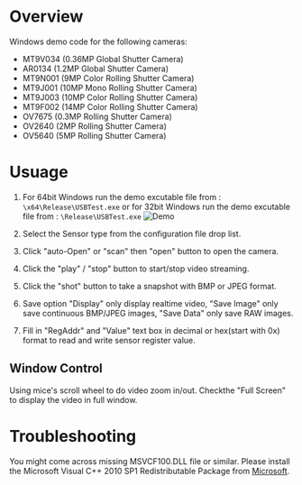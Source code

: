 # Overview

Windows demo code for the following cameras:

- MT9V034 (0.36MP Global Shutter Camera)
- AR0134  (1.2MP Global Shutter Camera)
- MT9N001 (9MP Color Rolling Shutter Camera)
- MT9J001 (10MP Mono Rolling Shutter Camera)
- MT9J003 (10MP Color Rolling Shutter Camera)
- MT9F002 (14MP Color Rolling Shutter Camera)
- OV7675  (0.3MP Rolling Shutter Camera)
- OV2640  (2MP Rolling Shutter Camera)
- OV5640  (5MP Rolling Shutter Camera)


# Usuage

1. For 64bit Windows run the demo excutable file from : ``` \x64\Release\USBTest.exe ```
or for 32bit Windows run the demo excutable file from : ``` \Release\USBTest.exe ```
![Demo][Demo]

[Demo]:http://www.arducam.com/wp-content/uploads/2017/09/USB_Camera_Demo.jpg "Demo"


2. Select the Sensor type from the configuration file drop list.

3. Click "auto-Open" or "scan" then "open" button to open the camera.

4. Click the "play" / "stop" button to start/stop video streaming. 

5. Click the "shot" button to take a snapshot with BMP or JPEG format.

6. Save option "Display" only display realtime video, "Save Image" only save continuous BMP/JPEG images, "Save Data" only save RAW images.

7. Fill in "RegAddr" and "Value" text box in decimal or hex(start with 0x) format to read and write sensor register value.


## Window Control
Using mice's scroll wheel to do video zoom in/out.
Checkthe "Full Screen" to display the video in full window.


# Troubleshooting
You might come across missing MSVCF100.DLL file or similar.
Please install the Microsoft Visual C++ 2010 SP1 Redistributable Package from
[Microsoft](https://www.microsoft.com/en-US/download/details.aspx?id=8328).


